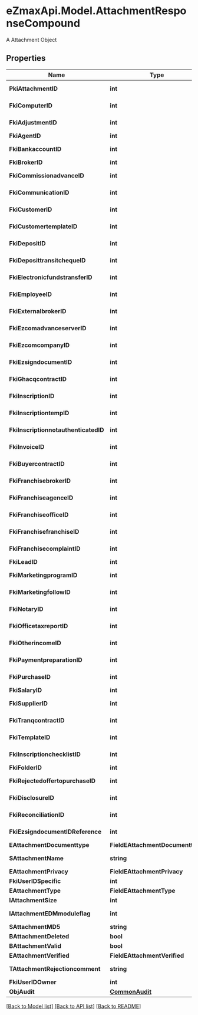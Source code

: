 # eZmaxApi.Model.AttachmentResponseCompound
A Attachment Object

## Properties

Name | Type | Description | Notes
------------ | ------------- | ------------- | -------------
**PkiAttachmentID** | **int** | The unique ID of the Attachment. | 
**FkiComputerID** | **int** | The unique ID of the Computer | [optional] 
**FkiAdjustmentID** | **int** | The unique ID of the Adjustment | [optional] 
**FkiAgentID** | **int** | The unique ID of the Agent. | [optional] 
**FkiBankaccountID** | **int** | The unique ID of the Bankaccount | [optional] 
**FkiBrokerID** | **int** | The unique ID of the Broker. | [optional] 
**FkiCommissionadvanceID** | **int** | The unique ID of the Commissionadvance | [optional] 
**FkiCommunicationID** | **int** | The unique ID of the Communication. | [optional] 
**FkiCustomerID** | **int** | The unique ID of the Customer. | [optional] 
**FkiCustomertemplateID** | **int** | The unique ID of the Customertemplate | [optional] 
**FkiDepositID** | **int** | The unique ID of the Deposit | [optional] 
**FkiDeposittransitchequeID** | **int** | The unique ID of the Deposittransitcheque | [optional] 
**FkiElectronicfundstransferID** | **int** | The unique ID of the Electronicfundstransfer | [optional] 
**FkiEmployeeID** | **int** | The unique ID of the Employee. | [optional] 
**FkiExternalbrokerID** | **int** | The unique ID of the Externalbroker. | [optional] 
**FkiEzcomadvanceserverID** | **int** | The unique ID of the Ezcomadvanceserver | [optional] 
**FkiEzcomcompanyID** | **int** | The unique ID of the Ezcomcompany | [optional] 
**FkiEzsigndocumentID** | **int** | The unique ID of the Ezsigndocument | [optional] 
**FkiGhacqcontractID** | **int** | The unique ID of the Ghacqcontract | [optional] 
**FkiInscriptionID** | **int** | The unique ID of the Inscription. | [optional] 
**FkiInscriptiontempID** | **int** | The unique ID of the Inscriptiontemp | [optional] 
**FkiInscriptionnotauthenticatedID** | **int** | The unique ID of the Inscriptionnotauthenticated. | [optional] 
**FkiInvoiceID** | **int** | The unique ID of the Invoice. | [optional] 
**FkiBuyercontractID** | **int** | The unique ID of the Buyercontract | [optional] 
**FkiFranchisebrokerID** | **int** | The unique ID of the Franchisebroker | [optional] 
**FkiFranchiseagenceID** | **int** | The unique ID of the Franchiseagence | [optional] 
**FkiFranchiseofficeID** | **int** | The unique ID of the Franchisereoffice | [optional] 
**FkiFranchisefranchiseID** | **int** | The unique ID of the Franchisefranchise | [optional] 
**FkiFranchisecomplaintID** | **int** | The unique ID of the Franchisecomplaint | [optional] 
**FkiLeadID** | **int** | The unique ID of the Lead | [optional] 
**FkiMarketingprogramID** | **int** | The unique ID of the Marketingprogram | [optional] 
**FkiMarketingfollowID** | **int** | The unique ID of the Marketingfollow | [optional] 
**FkiNotaryID** | **int** | The unique ID of the Notary. | [optional] 
**FkiOfficetaxreportID** | **int** | The unique ID of the Officetaxreport | [optional] 
**FkiOtherincomeID** | **int** | The unique ID of the Otherincome | [optional] 
**FkiPaymentpreparationID** | **int** | The unique ID of the Paymentpreparation | [optional] 
**FkiPurchaseID** | **int** | The unique ID of the Purchase | [optional] 
**FkiSalaryID** | **int** | The unique ID of the Salary | [optional] 
**FkiSupplierID** | **int** | The unique ID of the Supplier. | [optional] 
**FkiTranqcontractID** | **int** | The unique ID of the Tranqcontract | [optional] 
**FkiTemplateID** | **int** | The unique ID of the Template | [optional] 
**FkiInscriptionchecklistID** | **int** | The unique ID of the Inscriptionchecklist | [optional] 
**FkiFolderID** | **int** | The unique ID of the Folder | [optional] 
**FkiRejectedoffertopurchaseID** | **int** | The unique ID of the Rejectedoffertopurchase | [optional] 
**FkiDisclosureID** | **int** | The unique ID of the Disclosure | [optional] 
**FkiReconciliationID** | **int** | The unique ID of the Reconciliation | [optional] 
**FkiEzsigndocumentIDReference** | **int** | The unique ID of the Ezsigndocument | [optional] 
**EAttachmentDocumenttype** | **FieldEAttachmentDocumenttype** |  | 
**SAttachmentName** | **string** | The name of the Attachment | 
**EAttachmentPrivacy** | **FieldEAttachmentPrivacy** |  | 
**FkiUserIDSpecific** | **int** | The unique ID of the User | [optional] 
**EAttachmentType** | **FieldEAttachmentType** |  | 
**IAttachmentSize** | **int** | The size of the Attachment | 
**IAttachmentEDMmoduleflag** | **int** | The edmmoduleflag of the Attachment | [optional] 
**SAttachmentMD5** | **string** | The md5 of the Attachment | 
**BAttachmentDeleted** | **bool** | Whether if it&#39;s deleted | 
**BAttachmentValid** | **bool** | Whether if it&#39;s valid | 
**EAttachmentVerified** | **FieldEAttachmentVerified** |  | 
**TAttachmentRejectioncomment** | **string** | The rejectioncomment of the Attachment | [optional] 
**FkiUserIDOwner** | **int** | The unique ID of the User | [optional] 
**ObjAudit** | [**CommonAudit**](CommonAudit.md) |  | [optional] 

[[Back to Model list]](../README.md#documentation-for-models) [[Back to API list]](../README.md#documentation-for-api-endpoints) [[Back to README]](../README.md)

